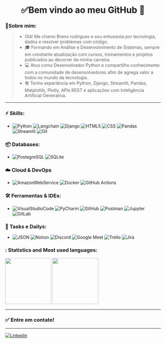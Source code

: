 <h1 align="center"> 
	✅Bem vindo ao meu GitHub 🚀
</h1>

### 👦Sobre mim: 

> - Olá! Me chamo Breno rodrigues e sou entusiasta por tecnologia, dados e resolver problemas com código.
> - 🎓 Formando em Análise e Desenvolvimento de Sistemas, sempre em constante atualização com cursos, treinamentos e projetos publicados ao decorrer da minha carreira.
> - 💻 Atuo como Desenvolvedor Python e compartilho conhecimento com a comunidade de desenvolvedores afim de agrega valor a todos no mundo da tecnologia.
> - 🛠️ Tenho experiência em Python, Django, Streamlit, Pandas, Matplotlib, Plotly, APIs REST e aplicações com Inteligência Artificial Generativa.

<hr>

### ⚡ Skills:
- ![Python](https://img.shields.io/badge/-Python-3776AB?&logo=Python&logoColor=FFFFFF)  ![Langchain](https://img.shields.io/badge/-Langchain-1C3C3C?&logo=Langchain&logoColor=FFFFFF)  ![Django](https://img.shields.io/badge/-Django-092e20?&logo=Django&logoColor=FFFFFF) ![HTML5](https://img.shields.io/badge/-HTML5-E34F26?&logo=HTML5&logoColor=FFFFFF) ![CSS](https://img.shields.io/badge/-CSS-1040FF?&logo=CSS&logoColor=FFFFFF)  ![Pandas](https://img.shields.io/badge/-Pandas-150458?&logo=Pandas&logoColor=FFFFFF) ![Streamlit](https://img.shields.io/badge/-Streamlit-FF4B4B?&logo=Streamlit&logoColor=FFFFFF) ![Git](https://img.shields.io/badge/-Git-F05032?&logo=git&logoColor=FFFFFF)  

### 📦 Databases:
- ![PostegreSQL](https://img.shields.io/badge/-PostegreSQL-0A9EDC?&logo=PostgreSQL&logoColor=FFFFFF) ![SQLite](https://img.shields.io/badge/-SQLite-4479A1?&logo=sqlite&logoColor=FFFFFF)

### ☁️ Cloud & DevOps
- ![AmazonWebService](https://img.shields.io/badge/-AWS-FCA121?&logo=Amazon%20Web%20Service&logoColor=FFFFFF) ![Docker](https://img.shields.io/badge/-Docker-2496ED?&logo=Docker&logoColor=FFFFFF) ![GitHub Actions](https://img.shields.io/badge/-GitHub%20Actions-2088FF?&logo=GitHub%20Actions&logoColor=FFFFFF) 

### 🛠️ Ferramentas & IDEs:
- ![VisualStudioCode](https://img.shields.io/badge/-VsCode-2496ED?&logo=VisualStudioCode&logoColor=FFFFFF) ![PyCharm](https://img.shields.io/badge/-PyCharm-181717?&logo=PyCharm&logoColor=FFFFFF) ![GitHub](https://img.shields.io/badge/-GitHub-181717?&logo=GitHub&logoColor=FFFFFF) ![Postman](https://img.shields.io/badge/-Postman-FF6C37?&logo=Postman&logoColor=FFFFFF) ![Jupyter](https://img.shields.io/badge/-jupyter-F37626?&logo=Jupyter&logoColor=FFFFFF) ![GitLab](https://img.shields.io/badge/-GitLab-FCA121?&logo=GitLab&logoColor=FFFFFF)

### 🧩 Tasks e Dailys:
- ![JSON](https://img.shields.io/badge/-JSON-181717?&logo=JSON&logoColor=FFFFFF) ![Notion](https://img.shields.io/badge/-Notion-FFFFFF?&logo=Notion&logoColor=000000) ![Discord](https://img.shields.io/badge/-Discord-5865F2?&logo=Discord&logoColor=FFFFFF) ![Google Meet](https://img.shields.io/badge/-GoogleMeet-34A853?&logo=GoogleMeet&logoColor=FFFFFF) ![Trello](https://img.shields.io/badge/-Trello-0052CC?&logo=Trello&logoColor=FFFFFF) ![Jira](https://img.shields.io/badge/-Jira-0052CC?&logo=jira&logoColor=FFFFFF) 
 
### : Statistics and Most used languages:

<p float="left" align="left">
  <img src="https://github-readme-stats.vercel.app/api/top-langs/?username=brenorodrigues77&hide=scss,JavaScript,PowerShell,C++,Td,Tcl,Tex,Fortran,C&layout=compact&theme=cobalt&title_color=2ED3EA" height="149px" />
  <img src="https://github-readme-stats.vercel.app/api?username=brenorodrigues77&theme=cobalt&show_icons=true" height="149px" />
  &nbsp; &nbsp;
</p>
<hr>

### ✅ Entre em contato! 
<hr>

[![Linkedin](https://img.shields.io/badge/LinkedIn-0077B5?style=for-the-badge&logo=linkedin&logoColor=white)](https://www.linkedin.com/in/breno7/)

